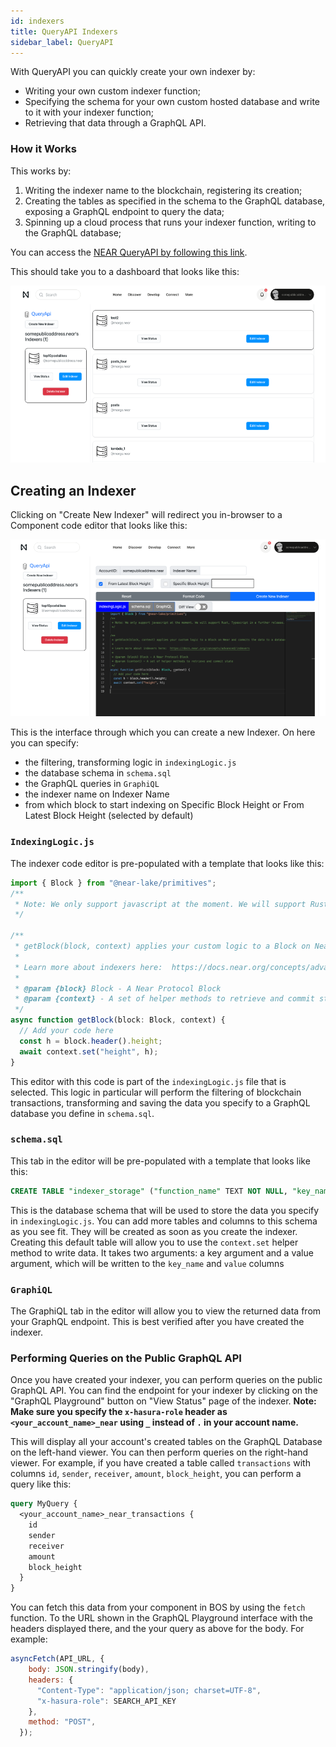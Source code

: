 ```yaml
---
id: indexers
title: QueryAPI Indexers
sidebar_label: QueryAPI
---
```


With QueryAPI you can quickly create your own indexer by:

* Writing your own custom indexer function;
* Specifying the schema for your own custom hosted database and write to it with your indexer function;
* Retrieving that data through a GraphQL API.

### How it Works

This works by:

1. Writing the indexer name to the blockchain, registering its creation;
2. Creating the tables as specified in the schema to the GraphQL database, exposing a GraphQL endpoint to query the data;
3. Spinning up a cloud process that runs your indexer function, writing to the GraphQL database;

You can access the [NEAR QueryAPI by following this link](https://near.org/dataplatform.near/widget/QueryApi.App).

This should take you to a dashboard that looks like this:

![QueryAPI Dashboard](./assets/QAPIScreen.png)

## Creating an Indexer

Clicking on "Create New Indexer" will redirect you in-browser to a Component code editor that looks like this:

![QueryAPI Indexer Dashboard](./assets/QAPIScreen2.png)

This is the interface through which you can create a new Indexer. On here you can specify:

* the filtering, transforming logic in `indexingLogic.js`
* the database schema in `schema.sql`
* the GraphQL queries in `GraphiQL`
* the indexer name on Indexer Name
* from which block to start indexing on Specific Block Height or From Latest Block Height (selected by default)

### `IndexingLogic.js`

The indexer code editor is pre-populated with a template that looks like this:

```js
import { Block } from "@near-lake/primitives";
/**
 * Note: We only support javascript at the moment. We will support Rust, Typescript in a further release.
 */

/**
 * getBlock(block, context) applies your custom logic to a Block on Near and commits the data to a database.
 *
 * Learn more about indexers here:  https://docs.near.org/concepts/advanced/indexers
 *
 * @param {block} Block - A Near Protocol Block
 * @param {context} - A set of helper methods to retrieve and commit state
 */
async function getBlock(block: Block, context) {
  // Add your code here
  const h = block.header().height;
  await context.set("height", h);
}
```

This editor with this code is part of the `indexingLogic.js` file that is selected. This logic in particular will perform the filtering of blockchain transactions, transforming and saving the data you specify to a GraphQL database you define in `schema.sql`.

### `schema.sql`

This tab in the editor will be pre-populated with a template that looks like this:

```sql
CREATE TABLE "indexer_storage" ("function_name" TEXT NOT NULL, "key_name" TEXT NOT NULL, "value" TEXT NOT NULL, PRIMARY KEY ("function_name", "key_name"))
```

This is the database schema that will be used to store the data you specify in `indexingLogic.js`. You can add more tables and columns to this schema as you see fit. They will be created as soon as you create the indexer.
Creating this default table will allow you to use the `context.set` helper method to write data. It takes two arguments: a key argument and a value argument,  which will be written to the `key_name` and `value` columns 
### `GraphiQL`

The GraphiQL tab in the editor will allow you to view the returned data from your GraphQL endpoint. This is best verified after you have created the indexer.

### Performing Queries on the Public GraphQL API

Once you have created your indexer, you can perform queries on the public GraphQL API. You can find the endpoint for your indexer by clicking on the "GraphQL Playground" button on "View Status" page of the indexer. **Note: Make sure you specify the `x-hasura-role` header as `<your_account_name>_near` using `_` instead of `.` in your account name.**

This will display all your account's created tables on the GraphQL Database on the left-hand viewer. You can then perform queries on the right-hand viewer. For example, if you have created a table called `transactions` with columns `id`, `sender`, `receiver`, `amount`, `block_height`, you can perform a query like this:

```graphql
query MyQuery {
  <your_account_name>_near_transactions {
    id
    sender
    receiver
    amount
    block_height
  }
}
```

You can fetch this data from your component in BOS by using the `fetch` function. To the URL shown in the GraphQL Playground interface with the headers displayed there, and the your query as above for the body. For example:

```js
asyncFetch(API_URL, {
    body: JSON.stringify(body),
    headers: {
      "Content-Type": "application/json; charset=UTF-8",
      "x-hasura-role": SEARCH_API_KEY
    },
    method: "POST",
  });
```
